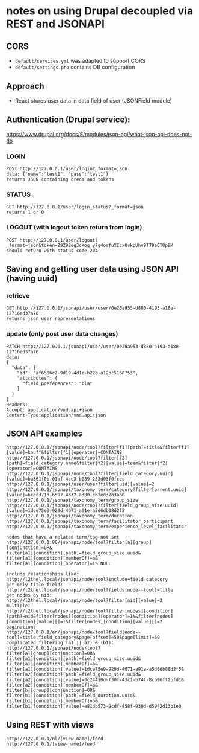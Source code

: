 # notes on using Drupal decoupled via REST and JSONAPI

## CORS

- `default/services.yml` was adapted to support CORS
- `default/settings.php` contains DB configuration

## Approach

- React stores user data in data field of user (JSONField module)

## Authentication (Drupal service):

https://www.drupal.org/docs/8/modules/json-api/what-json-api-does-not-do

### LOGIN
    POST http://127.0.0.1/user/login?_format=json
    data: {"name":"test1", "pass":"test1"}
    returns JSON containing creds and tokens

### STATUS
    GET http://127.0.0.1/user/login_status?_format=json
    returns 1 or 0

### LOGOUT (with logout token return from login)
    POST http://127.0.0.1/user/logout?_format=json&token=Z9Z92eq3cKog_y7g4oafuXIcxOvkpUhv9T79a6TOp8M
    should return with status code 204

## Saving and getting user data using JSON API (having uuid)

### retrieve
    GET http://127.0.0.1/jsonapi/user/user/0e20a953-d880-4193-a18e-12716ed37a76
    returns json user representations

### update (only post user data changes)
    PATCH http://127.0.0.1/jsonapi/user/user/0e20a953-d880-4193-a18e-12716ed37a76
    data:
    {
      "data": {
        "id": "af6506c2-9d19-4d1c-b22b-a12bc5168753",
        "attributes": {
          "field_preferences": "bla"
        }
      }
    }
    Headers:
    Accept: application/vnd.api+json
    Content-Type:application/vnd.api+json

## JSON API examples

    http://127.0.0.1/jsonapi/node/tool?filter[f1][path]=title&filter[f1][value]=knuff&filter[f1][operator]=CONTAINS
    http://127.0.0.1/jsonapi/node/tool?filter[f2][path]=field_category.name&filter[f2][value]=team&filter[f2][operator]=CONTAINS
    http://127.0.0.1/jsonapi/node/tool?filter[field_category.uuid][value]=ba361f0b-01af-4ce3-b039-253d03f0fcec
    http://127.0.0.1/jsonapi/user/user?filter[uid][value]=2
    http://127.0.0.1/jsonapi/taxonomy_term/category?filter[parent.uuid][value]=6cec371d-6597-4332-a300-c6fed37b3ab0
    http://127.0.0.1/jsonapi/taxonomy_term/group_size
    http://127.0.0.1/jsonapi/node/tool?filter[field_group_size.uuid][value]=1dce75e9-929d-4071-a91e-a5d6db08d2f5
    http://127.0.0.1/jsonapi/taxonomy_term/duration
    http://127.0.0.1/jsonapi/taxonomy_term/facilitator_participant
    http://127.0.0.1/jsonapi/taxonomy_term/experience_level_facilitator

    nodes that have a related term/tag not set
    http://127.0.0.1:80/jsonapi/node/tool?filter[a][group][conjunction]=OR&
    filter[a1][condition][path]=field_group_size.uuid&
    filter[a1][condition][memberOf]=a&
    filter[a1][condition][operator]=IS NULL

    include relationships like:
    http://l2thel.local/jsonapi/node/tool?include=field_category
    get only title field:
    http://l2thel.local/jsonapi/node/tool?fields[node--tool]=title
    get nodes by nid:
    http://l2thel.local/jsonapi/node/tool?filter[nid][value]=2
    multiple:
    http://l2thel.local/jsonapi/node/tool?filter[nodes][condition][path]=nid&filter[nodes][condition][operator]=IN&filter[nodes][condition][value][]=1&filter[nodes][condition][value][]=2
    pagination:
    http://127.0.0.1/en/jsonapi/node/tool?field[node--tool]=title,field_category&page[offset]=50&page[limit]=50
    complicated filtering (a1 || a2) & (b1):
    http://127.0.0.1/jsonapi/node/tool?
    filter[a][group][conjunction]=OR&
    filter[a1][condition][path]=field_group_size.uuid&
    filter[a1][condition][memberOf]=a&
    filter[a1][condition][value]=1dce75e9-929d-4071-a91e-a5d6db08d2f5&
    filter[a2][condition][path]=field_group_size.uuid&
    filter[a2][condition][value]=3c24410d-f30f-43c1-b74f-8cb96ff2bfd1&
    filter[a2][condition][memberOf]=a&
    filter[b][group][conjunction]=OR&
    filter[b1][condition][path]=field_duration.uuid&
    filter[b1][condition][memberOf]=b&
    filter[b1][condition][value]=e81db573-9cdf-458f-930d-d5942d13b1e0

## Using REST with views
    http://127.0.0.1/nl/[view-name]/feed
    http://127.0.0.1/[view-name]/feed
